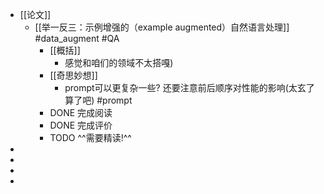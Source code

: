 - [[论文]]
	- [[举一反三：示例增强的（example augmented）自然语言处理]] #data_augment #QA
		- [[概括]]
			- 感觉和咱们的领域不太搭嘎)
		- [[奇思妙想]]
			- prompt可以更复杂一些? 还要注意前后顺序对性能的影响(太玄了算了吧) #prompt
		- DONE 完成阅读
		- DONE 完成评价
		- TODO ^^需要精读!^^
-
-
-
-